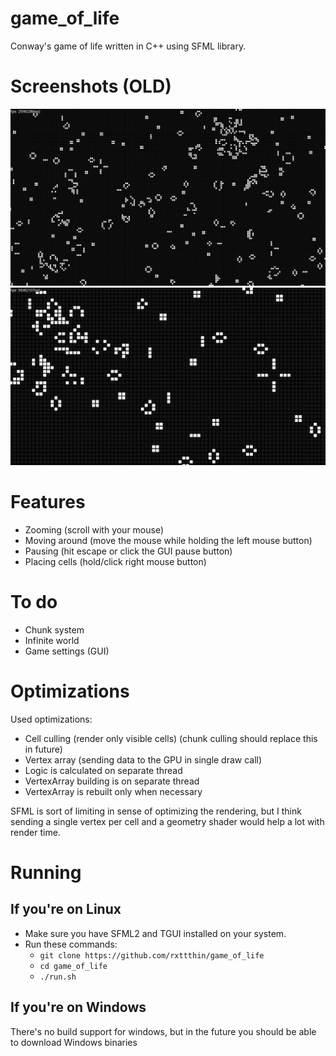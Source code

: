 # game_of_life
Conway's game of life written in C++ using SFML library.  

# Screenshots (OLD)
![screenshot1](.github/screenshot1.png)
![screenshot2](.github/screenshot2.png)

# Features
* Zooming (scroll with your mouse)
* Moving around (move the mouse while holding the left mouse button)
* Pausing (hit escape or click the GUI pause button)
* Placing cells (hold/click right mouse button)

# To do
* Chunk system
* Infinite world
* Game settings (GUI)

# Optimizations
Used optimizations:
* Cell culling (render only visible cells) (chunk culling should replace this in future)
* Vertex array (sending data to the GPU in single draw call)
* Logic is calculated on separate thread
* VertexArray building is on separate thread
* VertexArray is rebuilt only when necessary  

SFML is sort of limiting in sense of optimizing the rendering, but I think sending a single vertex per cell and a geometry shader would help a lot with render time.

# Running
## If you're on Linux
* Make sure you have SFML2 and TGUI installed on your system.  
* Run these commands:  
	* ```git clone https://github.com/rxttthin/game_of_life```   
	* ```cd game_of_life```   
	* ```./run.sh```  

## If you're on Windows
There's no build support for windows, but in the future you should be able to download Windows binaries
